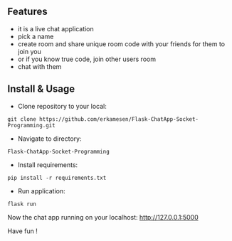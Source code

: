 ## Features
- it is a live chat application
- pick a name
- create room and share unique room code with your friends for them to join you
- or if you know true code, join other users room
- chat with them 

## Install & Usage

- Clone repository to your local:
```
git clone https://github.com/erkamesen/Flask-ChatApp-Socket-Programming.git
```

- Navigate to directory:
```
Flask-ChatApp-Socket-Programming
```
- Install requirements:
```
pip install -r requirements.txt
```
- Run application:
```
flask run
```
Now the chat app running on your localhost: http://127.0.0.1:5000 <br>

Have fun !
